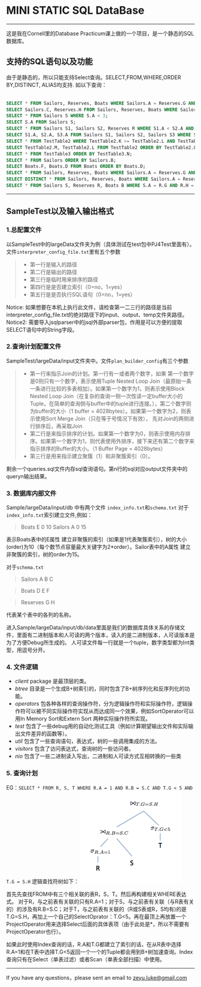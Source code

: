 # MINI STATIC SQL DataBase

------

这是我在Cornell里的Database Practicum课上做的一个项目，是一个静态的SQL数据库。
## 支持的SQL语句以及功能
由于是静态的，所以只能支持Select查询。SELECT,FROM,WHERE,ORDER BY,DISTINCT, ALIAS均支持.
如以下查询：
```sql

SELECT * FROM Sailors, Reserves, Boats WHERE Sailors.A = Reserves.G AND Reserves.H = Boats.D;
SELECT Sailors.C, Reserves.H FROM Sailors, Reserves, Boats WHERE Sailors.A = Reserves.G AND Reserves.H = Boats.D AND Sailors.B < 150;
SELECT * FROM Sailors S WHERE S.A < 3;
SELECT S.A FROM Sailors S;
SELECT * FROM Sailors S1, Sailors S2, Reserves R WHERE S1.A < S2.A AND S1.A = R.G;
SELECT S1.A, S2.A, S3.A FROM Sailors S1, Sailors S2, Sailors S3 WHERE S1.A < S2.A AND S2.A < S3.A AND S3.A < 5;
SELECT * FROM TestTable2 WHERE TestTable2.K >= TestTable2.L AND TestTable2.L <= TestTable2.M; 
SELECT TestTable2.M, TestTable2.L FROM TestTable2 ORDER BY TestTable2.L;
SELECT * FROM TestTable3 ORDER BY TestTable3.N;
SELECT * FROM Sailors ORDER BY Sailors.B;
SELECT Boats.F, Boats.D FROM Boats ORDER BY Boats.D;
SELECT * FROM Sailors, Reserves, Boats WHERE Sailors.A = Reserves.G AND Reserves.H = Boats.D ORDER BY Sailors.C;
SELECT DISTINCT * FROM Sailors, Reserves, Boats WHERE Sailors.A = Reserves.G AND Reserves.H = Boats.D ORDER BY Sailors.C, Boats.F;
SELECT * FROM Sailors S, Reserves R, Boats B WHERE S.A = R.G AND R.H = B.D ORDER BY S.C;

```
------
## SampleTest以及输入输出格式
### 1.总配置文件
以SampleTest中的largeData文件夹为例（具体测试在test包中PJ4Test里面有）。文件`interpreter_config_file.txt`里有五个参数
> * 第一行是输入的路径
> * 第二行是输出的路径
> * 第三行是临时用来排序的路径
> * 第四行是是否建立索引（0=no，1=yes）
> * 第五行是是否执行SQL语句（0=no，1=yes）

Notice: 如果想要在本机上执行此文件，请检查第一二三行的路径是当前interpreter_config_file.txt的绝对路径下的input、output、temp文件夹路径。
Notice2: 需要导入jsqlparser中的jsql外部parser包，作用是可以方便的提取SELECT语句中的String字段。

### 2.查询计划配置文件
SampleTest/largeData/input文件夹中。文件`plan_builder_config`有三个参数
> * 第一行来指示Join的计划。第一行有一或者两个数字，如果 第一个数字是0则只有一个数字，表示使用Tuple Nested Loop Join（最原始一条一条进行比较的多表相加）。如果第一个数字为1，则表示使用Block Nested Loop Join（在复杂的查询一侧一次性读一定buffer大小的Tuple，在简单的查询侧与buffer中的tuple进行连接。），第二个数字则为buffer的大小（1 buffer = 4028bytes）。如果第一个数字为2，则表示使用Sort Merge Join（只在等于号情况下有效）， 先对Join的两侧进行排序后，再采取Join
> * 第二行是来指示排序的计划。如果第一个数字为0，则表示使用内存排序。如果第一个数字为1，则代表使用外排序，接下来还有第二个数字来指示排序的Buffer的大小。（1 Buffer Page = 4028bytes）
> * 第三行是用来指示建立聚簇（1）和非聚簇索引（0）。

剩余一个queries.sql文件内存sql查询语句。第n行的sql对应output文件夹中的queryn输出结果。
### 3. 数据库内部文件
Sample/largeData/input/db 中有两个文件 `index_info.txt`和`schema.txt`
对于`index_info.txt`索引建立文件,例如：
>Boats E 0 10
>Sailors A 0 15

表示Boats表中的E属性 建立非聚簇的索引（如果是1代表聚簇索引），树的大小(order)为10（每个数节点容量最大关键字为2*order）。Sailor表中的A属性 建立非聚簇的索引，树的order为15。

对于`schema.txt`
>Sailors A B C

>Boats D E F

>Reserves G H

代表某个表中的各列的名称。

进入Sample/largeData/input/db/data里面是我们的数据库具体关系的存储文件，里面有二进制版本和人可读的两个版本，读入的是二进制版本，人可读版本是为了方便Debug所生成的。
人可读文件每一行就是一个tuple，数字类型都为Int类型，用逗号分开。

### 4. 文件逻辑 
*  _client_ package 是最顶层的类。
*  _btree_ 目录是一个生成B+树索引的，同时包含了B+树序列化和反序列化的功能。
*  _operators_ 包各种各样的查询操作符，分为逻辑操作符和实际操作符，逻辑操作符可以被不同实际操作符实现从而达成同一个效果，例如SortOperator可以用In Memory Sort和Extern Sort 两种实际操作符所实现。
*  _test_ 包含了一些debug用的自动化测试工具（例如计算期望输出文件和实际输出文件差异的函数等）。
*  _util_ 包含了一些查询语句，表达式，树的一些调用集成的方法。
*  _visitors_ 包含了访问表达式，查询树的一些访问者。
*  _nio_ 包含了一些二进制读入写出，二进制和人可读方式互相转换的一些类

### 5. 查询计划
EG：`SELECT * FROM R, S, T WHERE R.A = 1 AND R.B = S.C AND T.G < 5 AND T.G = S.H`
逻辑查找符树如下：
![LogicOperatorTree](https://github.com/lzyLuke/MINI-STATIC-SQL/blob/master/pic/LogicOperatorTree.png)

首先先查找FROM中有三个相关联的表R，S，T。然后再构建相关WHERE表达式。
对于R，与之前表有关联的只有R.A=1；对于S，与之前表有关联（与R表有关的）的涉及有R.B=S.C；对于T，与之前表有关联的（R或S表或R，S均有)的是T.G=S.H，再加上一个自己的SelectOprator：T.G<5。再在最顶上再放置一个ProjectOperator用来选择Select后面的具体表项（由于此处是*，所以不需要有ProjectOperator也行）。

如果此时使用Index查询的话，R.A和T.G都建立了索引的话，在从R表中选择R.A=1和在T表中选择T.G<5返回一个一个的Tuple都会用到B+树加速查询。Index查询只有在Select（单表过滤）或者Scan（单表全部扫描）中使用。

------

If you have any questions，please sent an email to zeyu.luke@gmail.com
